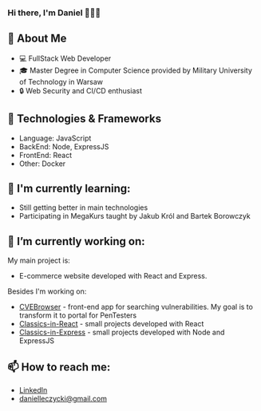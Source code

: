 ### Hi there, I'm Daniel 👋👋👋

## 📖 About Me
-  💻 FullStack Web Developer
-  🎓 Master Degree in Computer Science provided by Military University of Technology in Warsaw
-  🔒 Web Security and CI/CD enthusiast

## 🚀 Technologies & Frameworks
- Language: JavaScript
- BackEnd: Node, ExpressJS
- FrontEnd: React
- Other: Docker

## 🌱 I'm currently learning:
- Still getting better in main technologies
- Participating in MegaKurs taught by Jakub Król and Bartek Borowczyk

## 🔭 I’m currently working on:
My main project is:
- E-commerce website developed with React and Express. 

Besides I'm working on:
- [CVEBrowser](https://github.com/dLeczycki/CVEBrowser)  - front-end app for searching vulnerabilities. My goal is to transform it to portal for PenTesters
- [Classics-in-React](https://github.com/dLeczycki/Classics-in-React) - small projects developed with React
- [Classics-in-Express](https://github.com/dLeczycki/Classics-in-Express) - small projects developed with Node and ExpressJS

## 📫 How to reach me:
- [LinkedIn](https://www.linkedin.com/in/daniel-%C5%82%C4%99czycki-a9a815215/)
- danielleczycki@gmail.com
